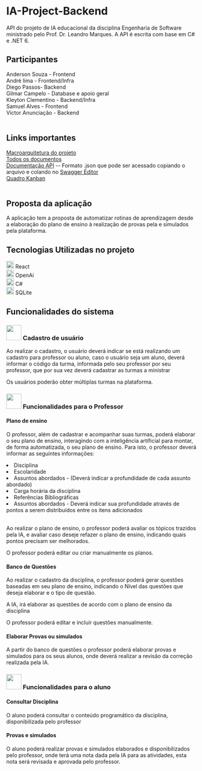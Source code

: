 <h1> IA-Project-Backend </h1> 
API do projeto de IA educacional da disciplina Engenharia de Software ministrado pelo Prof. Dr. Leandro Marques. A API é escrita com base em C# e .NET 6.
<br/>
<h2>Participantes</h2>
Anderson Souza - Frontend<br>
André lima - Frontend/Infra<br>
Diego Passos- Backend<br>
Gilmar Campelo - Database e apoio geral<br>
Kleyton Clementino - Backend/Infra<br>
Samuel Alves - Frontend<br>
Victor Anunciação - Backend<br>
<br/>

<h2>Links importantes</h2>

  [Macroarquitetura do projeto](https://github.com/UFRPE-IA-Project/IA-Project-Backend/blob/Develop/Documentos%20-%20Arquitetura%20da%20Solu%C3%A7%C3%A3o/Macroarquitetura.md) <br>
  [Todos os documentos](https://github.com/UFRPE-IA-Project/IA-Project-Backend/tree/Develop/Documentos%20-%20Arquitetura%20da%20Solu%C3%A7%C3%A3o)<br>
  [Documentação API](https://github.com/UFRPE-IA-Project/IA-Project-Backend/blob/Develop/IAE.Web/swagger.json) -- Formato .json que pode ser acessado copiando o arquivo e colando no [Swagger Editor](https://editor.swagger.io/)<br>
  [Quadro Kanban](https://github.com/orgs/UFRPE-IA-Project/projects/1)<br>
<br/>

<h2> Proposta da aplicação </h2>
<p> A aplicação tem a proposta de automatizar rotinas de aprendizagem desde a elaboração do plano de ensino à realização de provas pela e simulados pela plataforma. </p> 

<h2> Tecnologias Utilizadas no projeto </h2>

  <span> <img src ='https://icon-library.com/images/react-icon/react-icon-29.jpg' style='width:20px' >  React   </span> <br>
 <span> <img src ='https://static.vecteezy.com/system/resources/previews/021/495/993/original/chatgpt-openai-logo-icon-free-png.png' style='width:20px' >  OpenAi   </span> <br>
  <span> <img src ='https://static-00.iconduck.com/assets.00/c-sharp-c-icon-1822x2048-wuf3ijab.png' style='width:20px' >  C#   </span> <br>
  <span> <img src ='https://cdn.icon-icons.com/icons2/2107/PNG/512/file_type_sqlite_icon_130153.png' style='width:20px' >  SQLite   </span> 

<h2>Funcionalidades do sistema</h2>

<h3> <img src='https://cdn-icons-png.flaticon.com/512/4312/4312094.png' style='width:40px'> Cadastro de usuário </h3>
<p>Ao realizar o cadastro, o usuário deverá indicar se está realizando um cadastro para professor ou aluno, caso o usuário seja um aluno, deverá informar o código da turma, informada pelo seu professor por seu professor, que por sua vez deverá cadastrar as turmas a ministrar </p>

<p> Os usuários poderão obter múltiplas turmas na plataforma. </p>

<h3> <img src='https://cdn-icons-png.flaticon.com/512/2941/2941658.png' style='width:40px'> Funcionalidades para o Professor </h3>

<h4>Plano de ensino</h4>

<p> O professor, além de cadastrar e acompanhar suas turmas, poderá elaborar o seu plano de ensino, interagindo com a inteligência artificial para montar, de forma automatizada, o seu plano de ensino. Para isto, o professor deverá informar as seguintes informações:   </p>

<li> Disciplina </li>
<li> Escolaridade </li>
<li> Assuntos abordados - (Deverá indicar a profundidade de cada assunto abordado) </li>
<li> Carga horária da disciplina </li>
<li> Referências Bibliográficas </li>
<li> Assuntos abordados - Deverá indicar sua profundidade através de pontos a serem distribuídos entre os itens adicionados </li> <br>

<p> Ao realizar o plano de ensino, o professor poderá avaliar os tópicos trazidos pela IA, e avaliar caso deseje refazer o plano de ensino, indicando quais pontos precisam ser melhorados.</p>
<p>O professor poderá editar ou criar manualmente os planos. </p>

 <h4>Banco de Questões</h4>
 <p> Ao realizar o cadastro da disciplina, o professor poderá gerar questões baseadas em seu plano de ensino, indicando o Nível das questões que deseja elaborar e o tipo de questão. </p>
 <p> A IA, irá elaborar as questões de acordo com o plano de ensino da disciplina </p>
 <p> O professor poderá editar e incluir questões manualmente. </p>

<h4> Elaborar Provas ou simulados </h4>
<p>A partir do banco de questões o professor poderá elaborar provas e simulados para os seus alunos, onde deverá realizar a revisão da correção realizada pela IA.</p>

<h3> <img src='https://cdn-icons-png.flaticon.com/512/3413/3413591.png' style='width:40px'> Funcionalidades para o aluno </h3>

 
<h4> Consultar Disciplina </h4>
<p>O aluno poderá consultar o conteúdo programático da disciplina, disponibilizada pelo professor </p>

<h4> Provas e simulados </h4>
<p> O aluno poderá realizar provas e simulados elaborados e disponibilizados pelo professor, onde terá uma nota dada pela IA para as atividades, esta nota será revisada e aprovada pelo professor. </p> 
